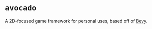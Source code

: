# `avocado`

A 2D-focused game framework for personal uses, based off of [Bevy](https://github.com/bevy/bevy.git).
